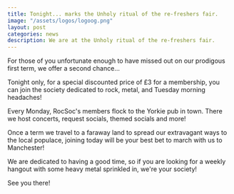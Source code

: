```yaml
---
title: Tonight... marks the Unholy ritual of the re-freshers fair.
image: "/assets/logos/logoog.png"
layout: post
categories: news
description: We are at the Unholy ritual of the re-freshers fair.
---
```


For those of you unfortunate enough to have missed out on our prodigous first term, we offer a second chance...

Tonight only, for a special discounted price of £3 for a membership, you can join the society dedicated to rock, metal, and Tuesday morning headaches!

Every Monday, RocSoc's members flock to the Yorkie pub in town. There we host concerts, request socials, themed socials and more!

Once a term we travel to a faraway land to spread our extravagant ways to the local populace, joining today will be your best bet to march with us to Manchester!

We are dedicated to having a good time, so if you are looking for a weekly hangout with some heavy metal sprinkled in, we're your society!

See you there!